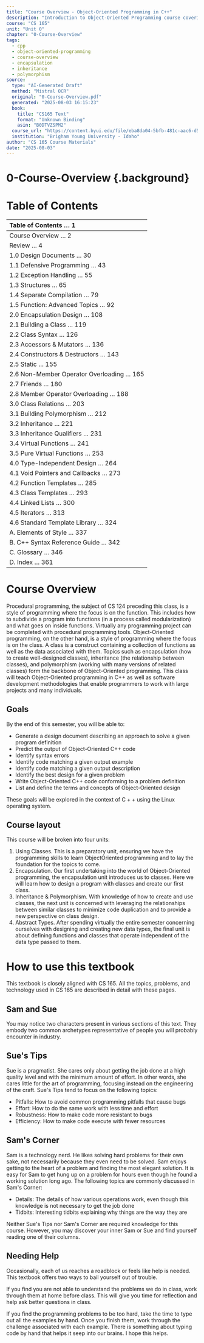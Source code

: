 ```yaml
---
title: "Course Overview - Object-Oriented Programming in C++"
description: "Introduction to Object-Oriented Programming course covering encapsulation, inheritance, polymorphism, and abstract types"
course: "CS 165"
unit: "Unit 0"
chapter: "0-Course-Overview"
tags:
  - cpp
  - object-oriented-programming
  - course-overview
  - encapsulation
  - inheritance
  - polymorphism
source:
  type: "AI-Generated Draft"
  method: "Mistral OCR"
  original: "0-Course-Overview.pdf"
  generated: "2025-08-03 16:15:23"
  book:
    title: "CS165 Text"
    format: "Unknown Binding"
    asin: "B0DTVZSPM2"
  course_url: "https://content.byui.edu/file/eba8da04-5bfb-481c-aac6-d571199802f3/5/CS%20165%20Syllabus.html"
  institution: "Brigham Young University - Idaho"
author: "CS 165 Course Materials"
date: "2025-08-03"
---
```


# 0-Course-Overview {.background}

# Table of Contents

| Table of Contents $\ldots$ 1 |
| :--- |
| Course Overview $\ldots$ 2 |
| Review $\ldots$ 4 |
| 1.0 Design Documents $\ldots$ 30 |
| 1.1 Defensive Programming $\ldots$ 43 |
| 1.2 Exception Handling $\ldots$ 55 |
| 1.3 Structures $\ldots$ 65 |
| 1.4 Separate Compilation $\ldots$ 79 |
| 1.5 Function: Advanced Topics $\ldots$ 92 |
| 2.0 Encapsulation Design $\ldots$ 108 |
| 2.1 Building a Class $\ldots$ 119 |
| 2.2 Class Syntax $\ldots$ 126 |
| 2.3 Accessors \& Mutators $\ldots$ 136 |
| 2.4 Constructors \& Destructors $\ldots$ 143 |
| 2.5 Static $\ldots$ 155 |
| 2.6 Non-Member Operator Overloading $\ldots$ 165 |
| 2.7 Friends $\ldots$ 180 |
| 2.8 Member Operator Overloading $\ldots$ 188 |
| 3.0 Class Relations $\ldots$ 203 |
| 3.1 Building Polymorphism $\ldots$ 212 |
| 3.2 Inheritance $\ldots$ 221 |
| 3.3 Inheritance Qualifiers $\ldots$ 231 |
| 3.4 Virtual Functions $\ldots$ 241 |
| 3.5 Pure Virtual Functions $\ldots$ 253 |
| 4.0 Type-Independent Design $\ldots$ 264 |
| 4.1 Void Pointers and Callbacks $\ldots$ 273 |
| 4.2 Function Templates $\ldots$ 285 |
| 4.3 Class Templates $\ldots$ 293 |
| 4.4 Linked Lists $\ldots$ 300 |
| 4.5 Iterators $\ldots$ 313 |
| 4.6 Standard Template Library $\ldots$ 324 |
| A. Elements of Style $\ldots$ 337 |
| B. C++ Syntax Reference Guide $\ldots$ 342 |
| C. Glossary $\ldots$ 346 |
| D. Index $\ldots$ 361 |

# Course Overview 

Procedural programming, the subject of CS 124 preceding this class, is a style of programming where the focus is on the function. This includes how to subdivide a program into functions (in a process called modularization) and what goes on inside functions. Virtually any programming project can be completed with procedural programming tools.
Object-Oriented programming, on the other hand, is a style of programming where the focus is on the class. A class is a construct containing a collection of functions as well as the data associated with them. Topics such as encapsulation (how to create well-designed classes), inheritance (the relationship between classes), and polymorphism (working with many versions of related classes) form the backbone of Object-Oriented programming.
This class will teach Object-Oriented programming in C++ as well as software development methodologies that enable programmers to work with large projects and many individuals.

## Goals

By the end of this semester, you will be able to:

- Generate a design document describing an approach to solve a given program definition
- Predict the output of Object-Oriented C++ code
- Identify syntax errors
- Identify code matching a given output example
- Identify code matching a given output description
- Identify the best design for a given problem
- Write Object-Oriented C++ code conforming to a problem definition
- List and define the terms and concepts of Object-Oriented design

These goals will be explored in the context of $\mathrm{C}++$ using the Linux operating system.

## Course layout

This course will be broken into four units:

1. Using Classes. This is a preparatory unit, ensuring we have the programming skills to learn ObjectOriented programming and to lay the foundation for the topics to come.
2. Encapsulation. Our first undertaking into the world of Object-Oriented programming, the encapsulation unit introduces us to classes. Here we will learn how to design a program with classes and create our first class.
3. Inheritance \& Polymorphism. With knowledge of how to create and use classes, the next unit is concerned with leveraging the relationships between similar classes to minimize code duplication and to provide a new perspective on class design.
4. Abstract Types. After spending virtually the entire semester concerning ourselves with designing and creating new data types, the final unit is about defining functions and classes that operate independent of the data type passed to them.

# How to use this textbook 

This textbook is closely aligned with CS 165. All the topics, problems, and technology used in CS 165 are described in detail with these pages.

## Sam and Sue

You may notice two characters present in various sections of this text. They embody two common archetypes representative of people you will probably encounter in industry.

## Sue's Tips

Sue is a pragmatist. She cares only about getting the job done at a high quality level and with the minimum amount of effort. In other words, she cares little for the art of programming, focusing instead on the engineering of the craft.
Sue's Tips tend to focus on the following topics:

- Pitfalls: How to avoid common programming pitfalls that cause bugs
- Effort: How to do the same work with less time and effort
- Robustness: How to make code more resistant to bugs
- Efficiency: How to make code execute with fewer resources


## Sam's Corner

Sam is a technology nerd. He likes solving hard problems for their own sake, not necessarily because they even need to be solved. Sam enjoys getting to the heart of a problem and finding the most elegant solution. It is easy for Sam to get hung up on a problem for hours even though he found a working solution long ago.
The following topics are commonly discussed in Sam's Corner:

- Details: The details of how various operations work, even though this knowledge is not necessary to get the job done
- Tidbits: Interesting tidbits explaining why things are the way they are

Neither Sue's Tips nor Sam's Corner are required knowledge for this course. However, you may discover your inner Sam or Sue and find yourself reading one of their columns.

## Needing Help

Occasionally, each of us reaches a roadblock or feels like help is needed. This textbook offers two ways to bail yourself out of trouble.

If you find you are not able to understand the problems we do in class, work through them at home before class. This will give you time for reflection and help ask better questions in class.

If you find the programming problems to be too hard, take the time to type out all the examples by hand. Once you finish them, work through the challenge associated with each example. There is something about typing code by hand that helps it seep into our brains. I hope this helps.